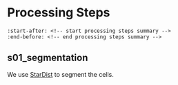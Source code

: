 # Processing Steps
```{include} ../../runs/example/README.md
:start-after: <!-- start processing steps summary -->
:end-before: <!-- end processing steps summary -->
```

## s01_segmentation
We use [StarDist](https://github.com/stardist/stardist) to segment the cells.
